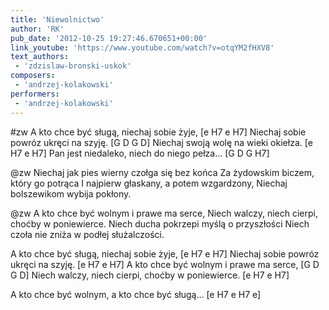 ```yaml
---
title: 'Niewolnictwo'
author: 'RK'
pub_date: '2012-10-25 19:27:46.670651+00:00'
link_youtube: 'https://www.youtube.com/watch?v=otqYM2fHXV8'
text_authors:
 - 'zdzislaw-bronski-uskok'
composers:
 - 'andrzej-kolakowski'
performers:
 - 'andrzej-kolakowski'
---
```


#zw
A kto chce być sługą, niechaj sobie żyje,			[e H7 e H7]
Niechaj sobie powróz ukręci na szyję.			[G D G D]
Niechaj swoją wolę na wieki okiełza.			[e H7 e H7]
Pan jest niedaleko, niech do niego pełza...			[G D G H7]

@zw
Niechaj jak pies wierny czołga się bez końca
Za żydowskim biczem, który go potrąca
I najpierw głaskany, a potem wzgardzony,
Niechaj bolszewikom wybija pokłony.

@zw
A kto chce być wolnym i prawe ma serce,
Niech walczy, niech cierpi, choćby w poniewierce.
Niech ducha pokrzepi myślą o przyszłości
Niech czoła nie zniża w podłej służalczości.

A kto chce być sługą, niechaj sobie żyje,			[e H7 e H7]
Niechaj sobie powróz ukręci na szyję.			[e H7 e H7]
A kto chce być wolnym i prawe ma serce,			[G D G D]
Niech walczy, niech cierpi, choćby w poniewierce.		[e H7 e H7]

A kto chce być wolnym, a kto chce być sługą…		[e H7 e H7 e]